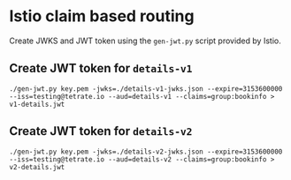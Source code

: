 # Istio claim based routing

Create JWKS and JWT token using the `gen-jwt.py` script provided by Istio.

## Create JWT token for `details-v1`

    ./gen-jwt.py key.pem -jwks=./details-v1-jwks.json --expire=3153600000 --iss=testing@tetrate.io --aud=details-v1 --claims=group:bookinfo > v1-details.jwt

## Create JWT token for `details-v2`

    ./gen-jwt.py key.pem -jwks=./details-v2-jwks.json --expire=3153600000 --iss=testing@tetrate.io --aud=details-v2 --claims=group:bookinfo > v2-details.jwt
